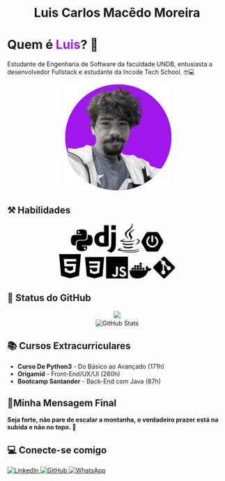 <h1 align="center">Luis Carlos Macêdo Moreira</h1>

<h1>Quem é <span style="color:#9F17ED;">Luis</span>? 💭</h1>
<p>
  Estudante de Engenharia de Software da faculdade UNDB, entusiasta a desenvolvedor Fullstack e estudante da Incode Tech School. 🤓💻
</p>

<p align="center">
  <img src="./imagens/Perfil_Luis_Carlos.png" alt="Luis Carlos" width="250"/>
</p>

<h2>⚒ Habilidades</h2>
<p align="center">
  <img src="./imagens/python.svg" width="50"/> 
  <img src="./imagens/django.svg" width="50"/> 
  <img src="./imagens/java.svg" width="50"/> 
  <img src="./imagens/spring.svg" width="50"/> 
  <br>
  <img src="./imagens/html.svg" width="50"/> 
  <img src="./imagens/css.svg" width="50"/> 
  <img src="./imagens/JavaScript.svg" width="50"/> 
  <img src="./imagens/docker.svg" width="50"/> 
  <img src="./imagens/git.svg" width="50"/> 
</p>

<h2>🌟 Status do GitHub</h2>
<p align="center">
  <img src="https://github-readme-stats.vercel.app/api/top-langs/?username=LouisCharlles&theme=tokyonight&layout=compact&custom_title=Tecnologias&langs_count=9" />  
  <br/>
  <img src="https://github-readme-stats.vercel.app/api?username=LouisCharlles&theme=transparent&bg_color=353D41&border_color=123547&show_icons=true&icon_color=EB9326&title_color=EB9326&text_color=FFF&hide_title=true&hide=stars&rank_icon=github" alt="GitHub Stats"/>
</p>

<h2>📚 Cursos Extracurriculares</h2>

<ul>
  <li><strong>Curso De Python3</strong> - Do Básico ao Avançado (171h)</li>
  <li><strong>Origamid</strong> - Front-End/UX/UI (260h)</li>
  <li><strong>Bootcamp Santander</strong> - Back-End com Java (87h)</li>
</ul>

<h2>💪Minha Mensagem Final</h2>
<p>
  <strong>Seja forte, não pare de escalar a montanha, o verdadeiro prazer está na subida e não no topo. 🌄</strong>
</p>
<h2>💻 Conecte-se comigo</h2>
<a href="https://www.linkedin.com/in/luis-carlos-mac%C3%AAdo-moreira-854957280?lipi=urn%3Ali%3Apage%3Ad_flagship3_profile_view_base_contact_details%3BAb7nyACqQ5mih0D4InjdEg%3D%3D">
  <img src="https://img.shields.io/badge/LinkedIn-0077B5?style=for-the-badge&logo=linkedin&logoColor=white" alt="LinkedIn">
</a>
<a href="https://github.com/LouisCharlles">
  <img src="https://img.shields.io/badge/GitHub-100000?style=for-the-badge&logo=github&logoColor=white" alt="GitHub">
</a>
<a href="https://wa.me/559884022032">
  <img src="https://img.shields.io/badge/WhatsApp-25D366?style=for-the-badge&logo=whatsapp&logoColor=white" alt="WhatsApp">
</a>
